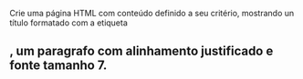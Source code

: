 Crie uma página HTML com conteúdo definido a seu critério, mostrando un título formatado com a etiqueta <H2>, um paragrafo com alinhamento justificado e fonte tamanho 7.